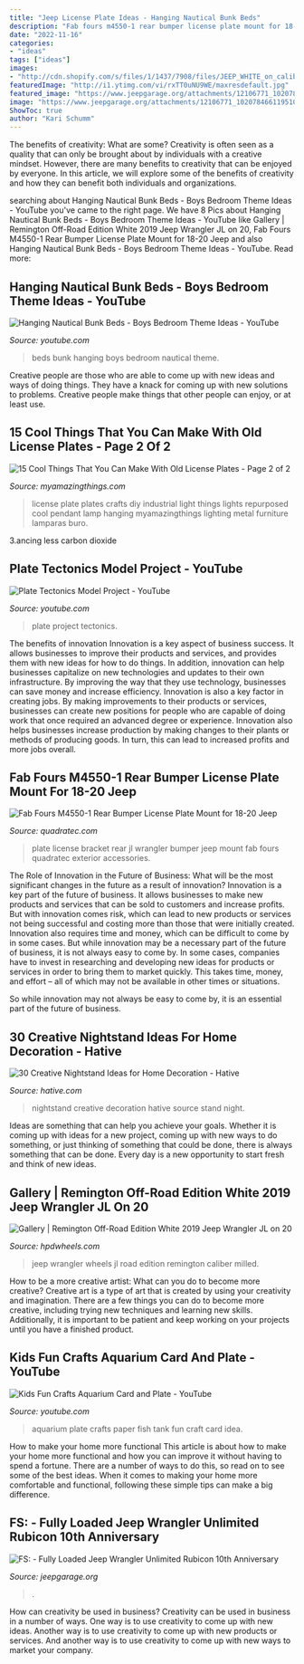 ```yaml
---
title: "Jeep License Plate Ideas - Hanging Nautical Bunk Beds"
description: "Fab fours m4550-1 rear bumper license plate mount for 18-20 jeep"
date: "2022-11-16"
categories:
- "ideas"
tags: ["ideas"]
images:
- "http://cdn.shopify.com/s/files/1/1437/7908/files/JEEP_WHITE_on_caliber_milled-6_small_2dda956c-eeed-4710-b4dd-f5cf117bfb30_2048x2048.jpg?v=1549897905"
featuredImage: "http://i1.ytimg.com/vi/rxTT0uNU9WE/maxresdefault.jpg"
featured_image: "https://www.jeepgarage.org/attachments/12106771_10207846611951011_5166258309631791542_n-jpg.142658/"
image: "https://www.jeepgarage.org/attachments/12106771_10207846611951011_5166258309631791542_n-jpg.142658/"
ShowToc: true
author: "Kari Schumm"
---
```



The benefits of creativity: What are some?
Creativity is often seen as a quality that can only be brought about by individuals with a creative mindset. However, there are many benefits to creativity that can be enjoyed by everyone. In this article, we will explore some of the benefits of creativity and how they can benefit both individuals and organizations.

	

		
searching about Hanging Nautical Bunk Beds - Boys Bedroom Theme Ideas - YouTube you've came to the right page. We have 8 Pics about Hanging Nautical Bunk Beds - Boys Bedroom Theme Ideas - YouTube like Gallery | Remington Off-Road Edition White 2019 Jeep Wrangler JL on 20, Fab Fours M4550-1 Rear Bumper License Plate Mount for 18-20 Jeep and also Hanging Nautical Bunk Beds - Boys Bedroom Theme Ideas - YouTube. Read more:
		
    
## Hanging Nautical Bunk Beds - Boys Bedroom Theme Ideas - YouTube

<img loading=lazy src="http://i1.ytimg.com/vi/rxTT0uNU9WE/maxresdefault.jpg" onerror="this.onerror=null;this.src='https://tse4.mm.bing.net/th?id=OIP.W18lZ9ZmlTD5sQnfDYY4lAHaEK&amp;pid=15.1';" alt="Hanging Nautical Bunk Beds - Boys Bedroom Theme Ideas - YouTube">

_Source: youtube.com_

>beds bunk hanging boys bedroom nautical theme. 

	

Creative people are those who are able to come up with new ideas and ways of doing things. They have a knack for coming up with new solutions to problems. Creative people make things that other people can enjoy, or at least use.

    
## 15 Cool Things That You Can Make With Old License Plates - Page 2 Of 2

<img loading=lazy src="https://myamazingthings.com/wp-content/uploads/2017/05/license-plate-diy-6.jpg" onerror="this.onerror=null;this.src='https://tse3.mm.bing.net/th?id=OIP.YJX9a3rbUEJ2ciRaNUgtMAHaGq&amp;pid=15.1';" alt="15 Cool Things That You Can Make With Old License Plates - Page 2 of 2">

_Source: myamazingthings.com_

>license plate plates crafts diy industrial light things lights repurposed cool pendant lamp hanging myamazingthings lighting metal furniture lamparas buro. 

	

3.ancing less carbon dioxide 

    
## Plate Tectonics Model Project - YouTube

<img loading=lazy src="http://i1.ytimg.com/vi/sI7zgPQqb4c/hqdefault.jpg" onerror="this.onerror=null;this.src='https://tse4.mm.bing.net/th?id=OIP.CJqChv71_XXM2CLcvusungHaFj&amp;pid=15.1';" alt="Plate Tectonics Model Project - YouTube">

_Source: youtube.com_

>plate project tectonics. 

	

The benefits of innovation
Innovation is a key aspect of business success. It allows businesses to improve their products and services, and provides them with new ideas for how to do things. In addition, innovation can help businesses capitalize on new technologies and updates to their own infrastructure. By improving the way that they use technology, businesses can save money and increase efficiency.
Innovation is also a key factor in creating jobs. By making improvements to their products or services, businesses can create new positions for people who are capable of doing work that once required an advanced degree or experience. Innovation also helps businesses increase production by making changes to their plants or methods of producing goods. In turn, this can lead to increased profits and more jobs overall.

    
## Fab Fours M4550-1 Rear Bumper License Plate Mount For 18-20 Jeep

<img loading=lazy src="https://www.quadratec.com/sites/default/files/styles/product_zoomed/public/product_images/fab-fours-rear-bumper-license-plate-mount-jl-m4550-main.jpg" onerror="this.onerror=null;this.src='https://tse4.mm.bing.net/th?id=OIP.BFEyOfW-i_Qxo4Dok0_mXQHaE8&amp;pid=15.1';" alt="Fab Fours M4550-1 Rear Bumper License Plate Mount for 18-20 Jeep">

_Source: quadratec.com_

>plate license bracket rear jl wrangler bumper jeep mount fab fours quadratec exterior accessories. 

	

The Role of Innovation in the Future of Business: What will be the most significant changes in the future as a result of innovation?
Innovation is a key part of the future of business. It allows businesses to make new products and services that can be sold to customers and increase profits. But with innovation comes risk, which can lead to new products or services not being successful and costing more than those that were initially created. Innovation also requires time and money, which can be difficult to come by in some cases.
But while innovation may be a necessary part of the future of business, it is not always easy to come by. In some cases, companies have to invest in researching and developing new ideas for products or services in order to bring them to market quickly. This takes time, money, and effort – all of which may not be available in other times or situations.

So while innovation may not always be easy to come by, it is an essential part of the future of business.

    
## 30 Creative Nightstand Ideas For Home Decoration - Hative

<img loading=lazy src="https://hative.com/wp-content/uploads/2014/06/nightstand-ideas/9-night-stand-ideas.jpg" onerror="this.onerror=null;this.src='https://tse2.mm.bing.net/th?id=OIP.X-A9YlZOrcAb8qs67NDQvgHaKb&amp;pid=15.1';" alt="30 Creative Nightstand Ideas for Home Decoration - Hative">

_Source: hative.com_

>nightstand creative decoration hative source stand night. 

	

Ideas are something that can help you achieve your goals. Whether it is coming up with ideas for a new project, coming up with new ways to do something, or just thinking of something that could be done, there is always something that can be done. Every day is a new opportunity to start fresh and think of new ideas.

    
## Gallery | Remington Off-Road Edition White 2019 Jeep Wrangler JL On 20

<img loading=lazy src="http://cdn.shopify.com/s/files/1/1437/7908/files/JEEP_WHITE_on_caliber_milled-6_small_2dda956c-eeed-4710-b4dd-f5cf117bfb30_2048x2048.jpg?v=1549897905" onerror="this.onerror=null;this.src='https://tse2.mm.bing.net/th?id=OIP.IBcqcwQybY7hLs5Dj_uhewHaE7&amp;pid=15.1';" alt="Gallery | Remington Off-Road Edition White 2019 Jeep Wrangler JL on 20">

_Source: hpdwheels.com_

>jeep wrangler wheels jl road edition remington caliber milled. 

	

How to be a more creative artist: What can you do to become more creative?
Creative art is a type of art that is created by using your creativity and imagination. There are a few things you can do to become more creative, including trying new techniques and learning new skills. Additionally, it is important to be patient and keep working on your projects until you have a finished product.

    
## Kids Fun Crafts Aquarium Card And Plate - YouTube

<img loading=lazy src="http://i.ytimg.com/vi/ZLa8aHBFMYc/maxresdefault.jpg" onerror="this.onerror=null;this.src='https://tse4.mm.bing.net/th?id=OIP.P95taq8x4Ajim6RDt-QuFwHaEK&amp;pid=15.1';" alt="Kids Fun Crafts Aquarium Card and Plate - YouTube">

_Source: youtube.com_

>aquarium plate crafts paper fish tank fun craft card idea. 

	

How to make your home more functional
This article is about how to make your home more functional and how you can improve it without having to spend a fortune. There are a number of ways to do this, so read on to see some of the best ideas. When it comes to making your home more comfortable and functional, following these simple tips can make a big difference.

    
## FS: - Fully Loaded Jeep Wrangler Unlimited Rubicon 10th Anniversary

<img loading=lazy src="https://www.jeepgarage.org/attachments/12106771_10207846611951011_5166258309631791542_n-jpg.142658/" onerror="this.onerror=null;this.src='https://tse2.mm.bing.net/th?id=OIP.tP77vR6sB8JylrYtlOLDzwHaD_&amp;pid=15.1';" alt="FS: - Fully Loaded Jeep Wrangler Unlimited Rubicon 10th Anniversary">

_Source: jeepgarage.org_

>. 

	

How can creativity be used in business?
Creativity can be used in business in a number of ways. One way is to use creativity to come up with new ideas. Another way is to use creativity to come up with new products or services. And another way is to use creativity to come up with new ways to market your company.


